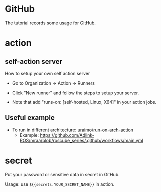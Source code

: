 # GitHub

The tutorial records some usage for GitHub.

# action

## self-action server

How to setup your own self action server

* Go to Organization => Action => Runners

* Click "New runner" and follow the steps to setup your server.

* Note that add "runs-on: [self-hosted, Linux, X64]" in your action jobs.

## Useful example

* To run in different architecture: [uraimo/run-on-arch-action](https://github.com/uraimo/run-on-arch-action)
  - Example: https://github.com/Adlink-ROS/mraa/blob/roscube_series/.github/workflows/main.yml

# secret

Put your password or sensitive data in secret in GitHub.

Usage: use `${{secrets.YOUR_SECRET_NAME}}` in action.
